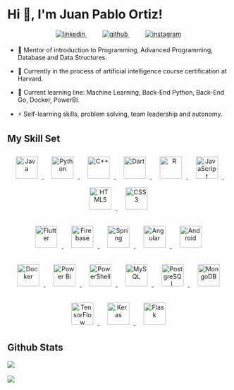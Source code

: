 # Hi 👋, I'm Juan Pablo Ortiz!  
<div align="center">
    <a href="https://linkedin.com/in/juan-pablo-ortiz-rubio" target="_blank">
    <img src=https://img.shields.io/badge/linkedin-%231E77B5.svg?&style=for-the-badge&logo=linkedin&logoColor=white alt=linkedin style="margin-bottom: 5px;" />
    </a>
    &nbsp;&nbsp;&nbsp;&nbsp;&nbsp;&nbsp;&nbsp;&nbsp;
    <a href="https://github.com/jpablo-ortiz" target="_blank">
    <img src=https://img.shields.io/badge/github-%2324292e.svg?&style=for-the-badge&logo=github&logoColor=white alt=github style="margin-bottom: 5px;" />
    </a>
    &nbsp;&nbsp;&nbsp;&nbsp;&nbsp;&nbsp;&nbsp;&nbsp;
    <a href="https://instagram.com/lom_juanpa" target="_blank">
    <img src=https://img.shields.io/badge/instagram-%23000000.svg?&style=for-the-badge&logo=instagram&logoColor=white alt=instagram style="margin-bottom: 5px;" />
    </a>  
</div>

- 🔭 Mentor of introduction to Programming, Advanced Programming, Database and Data Structures.  
  

- 🌱 Currently in the process of artificial intelligence course certification at Harvard.  
  

- 🧵 Current learning line: Machine Learning, Back-End Python, Back-End Go, Docker, PowerBI.  
  

- ⚡ Self-learning skills, problem solving, team leadership and autonomy.  

## My Skill Set  
  

<div align="center">  
<a href="https://www.java.com/es/" target="_blank" rel="noreferrer"> 
<img style="margin: 10px" src="https://profilinator.rishav.dev/skills-assets/java-original-wordmark.svg" alt="Java" height="50" />  
</a>
&nbsp;
<a href="https://www.python.org/" target="_blank" rel="noreferrer"> 
<img style="margin: 10px" src="https://profilinator.rishav.dev/skills-assets/python-original.svg" alt="Python" height="50" /> 
</a>
&nbsp;
<a href="https://es.wikipedia.org/wiki/C%2B%2B" target="_blank" rel="noreferrer"> 
<img style="margin: 10px" src="https://profilinator.rishav.dev/skills-assets/cplusplus-original.svg" alt="C++" height="50" />  
</a>
&nbsp;
<a href="https://dart.dev/" target="_blank" rel="noreferrer"> 
<img style="margin: 10px" src="https://profilinator.rishav.dev/skills-assets/dartlang-icon.svg" alt="Dart" height="50" />  
</a>
&nbsp;
<a href="https://www.r-project.org/" target="_blank" rel="noreferrer"> 
<img style="margin: 10px" src="https://profilinator.rishav.dev/skills-assets/r.svg" alt="R" height="50" />  
</a>
&nbsp;
<a href="https://developer.mozilla.org/es/docs/Web/JavaScript" target="_blank" rel="noreferrer"> 
<img style="margin: 10px" src="https://profilinator.rishav.dev/skills-assets/javascript-original.svg" alt="JavaScript" height="50" />  
</a>
&nbsp;
<a href="https://developer.mozilla.org/es/docs/Web/HTML" target="_blank" rel="noreferrer"> 
<img style="margin: 10px" src="https://profilinator.rishav.dev/skills-assets/html5-original-wordmark.svg" alt="HTML5" height="50" />  
</a>
&nbsp;
<a href="https://developer.mozilla.org/es/docs/Web/CSS" target="_blank" rel="noreferrer"> 
<img style="margin: 10px" src="https://profilinator.rishav.dev/skills-assets/css3-original-wordmark.svg" alt="CSS3" height="50" />  
</a>

<br/>
<br/>

<a href="https://flutter.dev/" target="_blank" rel="noreferrer"> 
<img style="margin: 10px" src="https://profilinator.rishav.dev/skills-assets/flutterio-icon.svg" alt="Flutter" height="50" />  
</a>
&nbsp;
<a href="https://firebase.google.com/" target="_blank" rel="noreferrer"> 
<img style="margin: 10px" src="https://profilinator.rishav.dev/skills-assets/firebase.png" alt="Firebase" height="50" />  
</a>
&nbsp;
<a href="https://spring.io/" target="_blank" rel="noreferrer"> 
<img style="margin: 10px" src="https://profilinator.rishav.dev/skills-assets/springio-icon.svg" alt="Spring" height="50" />  
</a>
&nbsp;
<a href="https://angular.io/" target="_blank" rel="noreferrer"> 
<img style="margin: 10px" src="https://profilinator.rishav.dev/skills-assets/angularjs-original.svg" alt="Angular" height="50" />  
</a>
&nbsp;
<a href="https://www.android.com" target="_blank" rel="noreferrer"> 
<img style="margin: 10px" src="https://profilinator.rishav.dev/skills-assets/android-original-wordmark.svg" alt="Android" height="50" />  
</a>

<br/>
<br/>

<a href="https://www.docker.com/" target="_blank" rel="noreferrer"> 
<img style="margin: 10px" src="https://profilinator.rishav.dev/skills-assets/docker-original-wordmark.svg" alt="Docker" height="50" />  
</a>
&nbsp;
<a href="https://powerbi.microsoft.com/" target="_blank" rel="noreferrer"> 
<img style="margin: 10px" src="https://profilinator.rishav.dev/skills-assets/powerbi.png" alt="Power Bi" height="50" />  
</a>
&nbsp;
<a href="https://docs.microsoft.com/en-us/powershell/" target="_blank" rel="noreferrer"> 
<img style="margin: 10px" src="https://profilinator.rishav.dev/skills-assets/powershell.png" alt="PowerShell" height="50" />  
</a>
&nbsp;
<a href="https://www.mysql.com/" target="_blank" rel="noreferrer"> 
<img style="margin: 10px" src="https://profilinator.rishav.dev/skills-assets/mysql-original-wordmark.svg" alt="MySQL" height="50" />  
</a>
&nbsp;
<a href="https://www.postgresql.org/" target="_blank" rel="noreferrer"> 
<img style="margin: 10px" src="https://profilinator.rishav.dev/skills-assets/postgresql-original-wordmark.svg" alt="PostgreSQL" height="50" />  
</a>
&nbsp;
<a href="https://www.mongodb.com/" target="_blank" rel="noreferrer"> 
<img style="margin: 10px" src="https://profilinator.rishav.dev/skills-assets/mongodb-original-wordmark.svg" alt="MongoDB" height="50" />  
</a>

<br/>
<br/>

<a href="https://www.tensorflow.org/" target="_blank" rel="noreferrer"> 
<img style="margin: 10px" src="https://profilinator.rishav.dev/skills-assets/tensorflow-icon.svg" alt="TensorFlow" height="50" />  
</a>
&nbsp;
<a href="https://keras.io/" target="_blank" rel="noreferrer"> 
<img style="margin: 10px" src="https://profilinator.rishav.dev/skills-assets/keras.png" alt="Keras" height="50" />  
</a>
&nbsp;
<a href="https://flask.palletsprojects.com/" target="_blank" rel="noreferrer"> 
<img style="margin: 10px" src="https://profilinator.rishav.dev/skills-assets/flask.png" alt="Flask" height="50" />  
</a>

</div>  

## Github Stats  
<div align="left">
    <img src="https://github-readme-stats.vercel.app/api?username=jpablo-ortiz&show_icons=true&count_private=true&hide_border=true" align="center">
</div>  
<br/>
<div align="left">
    <a href="https://www.buymeacoffee.com/jpabloortiz" target="_blank" style="display: inline-block;">
        <img
            src="https://img.shields.io/badge/Donate-Buy%20Me%20A%20Coffee-orange.svg?style=flat-square" 
            align="center"
        />
    </a>
</div>  
